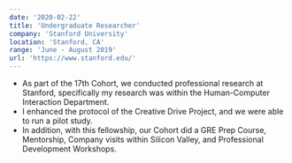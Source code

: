 ```yaml
---
date: '2020-02-22'
title: 'Undergraduate Researcher'
company: 'Stanford University'
location: 'Stanford, CA'
range: 'June - August 2019'
url: 'https://www.stanford.edu/'
---
```


- As part of the 17th Cohort, we conducted professional research at Stanford, specifically my research was within the Human-Computer Interaction Department.
- I enhanced the protocol of the Creative Drive Project, and we were able to run a pilot study.
- In addition, with this fellowship, our Cohort did a GRE Prep Course, Mentorship, Company visits within Silicon Valley, and Professional Development Workshops.

